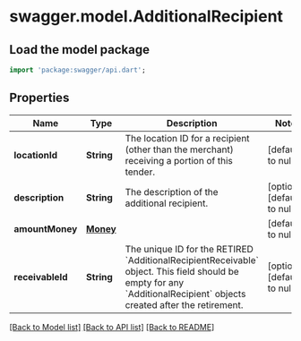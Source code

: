 # swagger.model.AdditionalRecipient

## Load the model package
```dart
import 'package:swagger/api.dart';
```

## Properties
Name | Type | Description | Notes
------------ | ------------- | ------------- | -------------
**locationId** | **String** | The location ID for a recipient (other than the merchant) receiving a portion of this tender. | [default to null]
**description** | **String** | The description of the additional recipient. | [optional] [default to null]
**amountMoney** | [**Money**](Money.md) |  | [default to null]
**receivableId** | **String** | The unique ID for the RETIRED &#x60;AdditionalRecipientReceivable&#x60; object. This field should be empty for any &#x60;AdditionalRecipient&#x60; objects created after the retirement. | [optional] [default to null]

[[Back to Model list]](../README.md#documentation-for-models) [[Back to API list]](../README.md#documentation-for-api-endpoints) [[Back to README]](../README.md)

